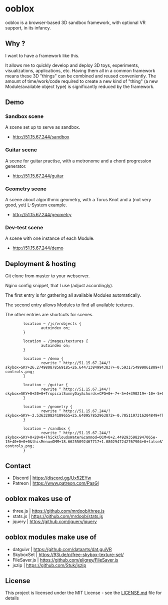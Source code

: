 ooblox
======

ooblox is a browser-based 3D sandbox framework, with optional VR support, in its infancy.

## Why ?

I want to have a framework like this.

It allows me to quickly develop and deploy 3D toys, experiments, visualizations, applications, etc. Having them all in a common framework means these 3D "things" can be combined and reused conveniently. The amount of time/work/code required to create a new kind of "thing" (a new Module/available object type) is significantly reduced by the framework.

## Demo

### Sandbox scene

A scene set up to serve as sandbox.
* http://51.15.67.244/sandbox

### Guitar scene

A scene for guitar practise, with a metronome and a chord progression generator.
* http://51.15.67.244/guitar

### Geometry scene

A scene about algorithmic geometry, with a Torus Knot and a (not very good, yet) L-System example.
* http://51.15.67.244/geometry

### Dev-test scene

A scene with one instance of each Module.
* http://51.15.67.244/demo

## Deployment & hosting

Git clone from master to your webserver.

Nginx config snippet, that I use (adjust accordingly).

The first entry is for gathering all available Modules automatically.

The second entry allows Modules to find all available textures.

The other entries are shortcuts for scenes.
```
        location ~ /js/vrobjects {
                autoindex on;
        }

        location ~ /images/textures {
                autoindex on;
        }

        location ~ /demo {
                rewrite ^ http://51.15.67.244/?skybox=SKY+26.274980878569185+26.644713849943837+-0.5931754999061809+ThickCloudsWater&aTorusKnot=TTK+-30.52241056830794+-24.060654672392648+-19.148882587418605+9+0.7+246+7+6+10+-10+-5+6&chords=CPG+-20.413473137516963+15.520613613013657+-0.8822046718585383+4+390219+-29.275937545907542+10.236375141624494+0.05410277709049893&metronome=MET+-19.376949262765798+12.911771552356136+0.6836799437677445+128+false+-26.24683861118693+-6.671107515866989+0.4303844745127776&tree=PLS+32.451315494533375+-20.110257252210452+-0.12786119898048298+3+FN(1)+645101582+5+0.6000000000000001+4.5+0.7+0.36+0.3+0.45+0.4+0.0001+0.0001+5+5+0&cammod=OCM+1.6051670373027225+4.2657046391278834+39.79632653680005+1.0816275156575472+3.7453727056881654+-0.1968623964210779&thisMenu=OMM+17.85859540156063+17.07248287315567+-0.27264278541460385+true&TPL1501595683496=TPL+2.776542255211245+1.1955171270653295+0.06590600067666941+30+15+5.9594000000000005+0+0+-6.8305519702257005+-10.47184376458835+0.09066960974727181+ooblox-controls.png;
        }

        location ~ /guitar {
                rewrite ^ http://51.15.67.244/?skybox=SKY+0+20+0+TropicalSunnyDay&chords=CPG+0+-7+-5+4+390219+-10+-5+0&metronome=MET+0+10+0+128+true+0+0+0&cammod=OCM+0+0+18+0+0+0;
        }

        location ~ /geometry {
                rewrite ^ http://51.15.67.244/?skybox=SKY+-2.536320824189655+25.640957852963872+-0.7051197316204849+ThickCloudsWater&cammod=OCM+2.7797675312643015+-0.34444525775531276+28.011177965220917+0+0+0&PSOL1501143910992=PLS+7.753765452290093+-14.523359921768211+0.9037005075142126+4+FN(1)+41135299+7+0.85+3.8000000000000003+0.41000000000000003+0.46+0.18+0.53+0.4368577100151778+0.11895943772571253+0.16+5+5+0&TK1501143915642=TTK+-18.61178360933779+-6.39698466500699+-23.408003389731+6+0.4+240+7+7+10+-10+-5+6;
        }

        location ~ /sandbox {
                rewrite ^ http://51.15.67.244/?skybox=SKY+0+20+0+ThickCloudsWater&cammod=OCM+0+2.4492935982947065e-15+40+0+0+0&thisMenu=OMM+18.66255092467717+1.0802947242767904+0+false&TPL1501595236567=TPL+-9.829569922820344+-4.716757406437964+0+30+15+5.898700000000001+0.39690000000000003+0.1095+-10+-10.28196373816352+0.1+ooblox-controls.png;
        }
```

## Contact

* Discord | https://discord.gg/Ux52EYw
* Patreon | https://www.patreon.com/PasGl

## ooblox makes use of

* three.js | https://github.com/mrdoob/three.js
* stats.js | https://github.com/mrdoob/stats.js
* jquery | https://github.com/jquery/jquery

## ooblox modules make use of

* datguivr | https://github.com/dataarts/dat.guiVR
* SkyboxSet | https://93i.de/p/free-skybox-texture-set/
* FileSaver.js | https://github.com/eligrey/FileSaver.js
* jszip | https://github.com/Stuk/jszip

## License

This project is licensed under the MIT License - see the [LICENSE.md](LICENSE.md) file for details
